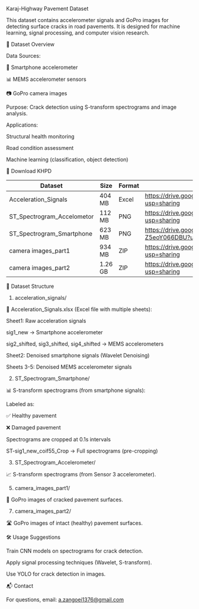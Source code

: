 Karaj-Highway Pavement Dataset

This dataset contains accelerometer signals and GoPro images for detecting surface cracks in road pavements.
It is designed for machine learning, signal processing, and computer vision research.

📌 Dataset Overview

Data Sources:

📱 Smartphone accelerometer

📊 MEMS accelerometer sensors

📷 GoPro camera images

Purpose: Crack detection using S-transform spectrograms and image analysis.

Applications:

Structural health monitoring

Road condition assessment

Machine learning (classification, object detection)

🔗 Download KHPD

| Dataset     | Size   | Format     | Download Link          |
|----------------|--------|-----------|------------------|
| Acceleration_Signals   |  404 MB  | Excel     | https://drive.google.com/drive/folders/1fii_RHSOM6R5h0bAxC_AdjBtGycMqmV4?usp=sharing  |
| ST_Spectrogram_Accelometor   |  112 MB  | PNG        | https://drive.google.com/drive/folders/1Ve2fMpN5PFYn49mNLUTxLTyNpBdt8CBe?usp=sharing     |
| ST_Spectrogram_Smartphone |  623 MB  | PNG       |   https://drive.google.com/drive/folders/1PVELYu7190upmGUFFoJz-Z5eoY066DBU?usp=sharing  |
| camera images_part1 |  934 MB  | ZIP       | https://drive.google.com/file/d/1bSkSW04dNdF0HQUITcadxNXLIetRIw5L/view?usp=sharing    |
| camera images_part2 |  1.26 GB  | ZIP       | https://drive.google.com/file/d/1OPNfdCiaA95y5gDoN8AOPbLJbo-CDv_5/view?usp=sharing   |

📂 Dataset Structure

1. acceleration_signals/
   
📄 Acceleration_Signals.xlsx (Excel file with multiple sheets):

Sheet1: Raw acceleration signals

sig1_new → Smartphone accelerometer

sig2_shifted, sig3_shifted, sig4_shifted → MEMS accelerometers

Sheet2: Denoised smartphone signals (Wavelet Denoising)

Sheets 3-5: Denoised MEMS accelerometer signals

2. ST_Spectrogram_Smartphone/
   
📊 S-transform spectrograms (from smartphone signals):

Labeled as:

✅ Healthy pavement

❌ Damaged pavement

Spectrograms are cropped at 0.1s intervals

ST-sig1_new_coif55_Crop → Full spectrograms (pre-cropping)

3. ST_Spectrogram_Accelerometer/
   
📈 S-transform spectrograms (from Sensor 3 accelerometer).

5. camera_images_part1/
   
📸 GoPro images of cracked pavement surfaces.

7. camera_images_part2/
   
🛣️ GoPro images of intact (healthy) pavement surfaces.

🛠️ Usage Suggestions

Train CNN models on spectrograms for crack detection.

Apply signal processing techniques (Wavelet, S-transform).

Use YOLO for crack detection in images.

📬 Contact

For questions, email: a.zangoei1376@gmail.com


